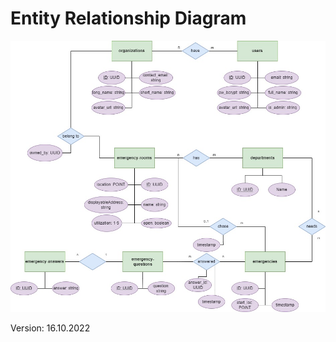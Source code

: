 # Entity Relationship Diagram

[![ERD](./erd.jpg)][url]

Version: 16.10.2022

[url]: https://viewer.diagrams.net/?tags=%7B%7D&highlight=0000ff&edit=_blank&layers=1&nav=1#R7V1bl6K4Fv41PuoiNy6P1VU9c3pOdU%2Bv1dMzp59qoaSUOUgcwLLsXz%2BhAAUSS7xAglovJQFBvm9nZ9%2BSDND9%2FPXXyF3MPjOPBgNoeK8D9DCAEBoA8n9pyzprARbBWcs08r28bdvwzf9J80Yjb136Ho0rFyaMBYm%2FqDZOWBjSSVJpc6OIraqXPbOg%2BtSFO6VCw7eJG4itf%2FleMstabWht2%2F9D%2FemseDIwnezM3C0uzt8knrkeW5Wa0McBuo8YS7JP89d7GqToFbhk3%2Ftlx9nND4tomDT5wv2f3%2Bhv7p%2B%2B93n%2B8gf4%2BXj3D%2FnvEOW%2FLVkXL0w9%2Fv75IYuSGZuy0A0%2Bbls%2FRGwZejS9q8GPttc8MrbgjYA3%2Fk2TZJ2T6S4TxptmyTzIz9LQu0up4YchC2nW8osfBPkt%2BQtF6%2F%2BVD36kByNSHD68lk8%2BrPMjEZEcpJgtowl9B4ZCstxoSpN3rsulOcWo9IAc718pm1P%2Be%2FgFEQ3cxH%2BpypCbi%2BJ0c92WLf4hJ%2BwA8oga8nJywGHk7CO9ffKwVuRZN%2FIOIc%2FUijwAlLJ3oF5Uz14xmutCH7zRdwh9jl7s5brgxQ2W%2BaNCKZ%2BP7piboxUO3MCfhvzzhGNFI97wQqPE5%2BbeXX5i7nteRjeN%2FZ%2Fu%2BO1%2BKcoL5ofJ26uQDwPyIMX9XWFLn0RfZUZr%2FpSKXVjBNf%2BWMYLAzrnI7en83o2Bz%2B%2F9NX2Z7Y2BXbnp0K7egD0%2Fx1w%2B6rxtfuDxVEK7Tx3xmYVJflNHi35ZeCHdd0x8v%2F549%2FK4%2Bvr76od19%2BHL5PP6y1DtoNiKSVNDtmU6nRPZe%2Fsqfyt3XbogV1zvdH6j0vsJIjVJyO541o4PBBU%2BgGbAwfkw5h%2Bm6Qc6pxyvcLIech95Hhfn%2BeM2lwjyVpWm1cxP6LeF%2B0bOKnIXVcl55mTfs4BFb99FHqG2h3l7nETs%2F7R0xoZjZJrv9WhBt%2B%2FU4QBW0UaFabTaRhc218xKkQXTaGk4hQIVoTvnn%2B7eoI38cCp26yDwFzE9GGIKOMiWDGLHtJB7JoihUYUYmyLEtgRh3BbCWEA4YBPeo1mYofz1909f%2FugZyGYNY0MixkaXIItGoefHi8Bdp9bVnedxey7usVCjGt6EiHgjCd6kNbyVjPadmWB2wzHb1MuzNZUEdPVjRa9Arak22Fcyhn9UbGHFbk5jNvUK%2Ftn7bVePcjySOX0zvC%2FCbiUG0sxuBVrmro7vDU7D3mBr1RmAJfSGuZQXTYJxaIfgHxyMGxoj0ywU%2B4nxt8JDKOJvoNZn2gvAOQJ7MzcW1dOMzcfL%2BHDV5FL7eSJTTebEpuPnM5nGEI%2BKAX%2BjnUTzWObytWYdFwxKBollMQp8eiiNDZvWzEf5%2Fv3Tg9iNtPZQBLdb4hJ26nZDUTWxBc197jFjAXUleYNeYUygiLEjwRi1hrGoQJaJH3BlvQ1vAFmhgtYwEzBykLH9A1XQJaaPDPTWlAs21Vg%2BxwXaO3MnUFN%2FAumVz8Rqk2C9pxMjregEhiLHRPOkZmM%2BgaFX9AY1cPiLZJVPL8bhB1VTw5SYGt06%2FEi0NS7dpsZWlQRLYnp0alNbUIVuO1BHdV8%2FjJum%2BC1wbtUmjygg5IwcgAGwTC5DxKlasKbBzzq2DRGBDi4KlIq7Zy%2BR3%2FD8IQerV2XLnQ2PzUXo7HXMR5WNQINUVZNRm36w73pk1KSrhTKTwi27mWLHyRomlyFrOspmQUKzGqh%2FljROQyqXYl4CjEfEcrZ%2F1RJUE%2FARCis2OAvHssRQzLtM8hSwSX8rdwSbUnl5FBFgLqS9xwU7abl2YVnpYr0XTJeQ%2FpLW%2BvULWVIrWMUNkz3twQp3avKyY1pyQiUuar84qCsR9Rzcgqjvlc7sj4mfvazgKEvPqkedSAeWmCmZUESp17c8uFnrk7LkYKdJcFMM2Im1IfzlkkFrZSFpl42zjgYE%2FPO%2BViaraKr2zzOQY4Gqi0EskRxZ%2FS5sLZIn2gJiNvxKycGOanIuu4zXahp%2FOP%2BodBItjpI6Xv1ocfRaSgEUBRrXzstmxo1iKw7XJrlZ%2BP34257r27H6ClRLA6AbxisacZnol%2BGHCKmHGkyouADSEie9XbpPDGq%2Bi%2FJwT%2FGwW%2FajCgtsqE5tvQqL7F7Nr9eQTr2sFgfeeucpdBY1DZrQWfzuZum8zNK4lGTeEGBrVER7dMrg2WIGL0O%2Bx4mloUlGqJotVW9pXJ%2B1NwSOZuaec9lBI6epF4z1Ghgc0c8UVbzW%2FiVI59eVpsPUqmVMiGWavlN30xEVUKbon9Kv9bT6F9UW%2FbBUz6hzxEqNq80ZDOudQHHKwBGTmKK%2FeCXc1ApEdpii3dIjTiK52lxoXa%2FJgpXdkiMmqq9Wr2HdyNkkNUrsJP6cxok7X%2FRtRK%2FXXhLFI%2Fpmrt0FgEvqDpnqwlZgKJnq0t0ytUY%2BqPYtjw%2BM2wz60whtZxrboXlmVMu4EVxZunbv9aiLPPMmLXgTtmOFzTj7gg3HlTXgWg2fs6es4cTrTaML8TTE0MlkxmJxVoDeQSpsCKtAKS%2BABYa4BJExGl2tX44svJcg3K1vcXPLtz3IlvQg5c6f6Jr31T%2BRlGkRSxqZastLke7aIDqAbBVS72m8Vhk4lyzQKID%2FTm4uXf6gPLvUrNp90tXK8YjY7QwOUtwvcAOwQ3fLkOIisQql1xG5CHSz1Umv9q3RkDxTJXmKd2%2Frf9fLPFpl9MFb5zuJPkcpe%2FjW%2BU7rfEglfcWCr9dG315asq3sTg1JiTEh2xqZdsmSrXrQdccrk7JzrN0lfUmkdu2u%2Fqvek6XkpM6L1UaiD9yHREP6kFr6BnVPXagwZ9HUDfPVtzWqLj%2FJmwcgXY67ovaGXe4%2Bstv77NtapCfRYAks2N3l13c7kdXEBQsTd5I80bnrB2pr%2FE8TeQeP%2BB23f2Qf8K1ttrfbg6gujDbjI8OT%2Bp0j24QdSKLhwNjOfOkEesnOIgELp32HngjaRY52l1IOJLOHXlxuJDwtoz5rFwnWktVoOsa6V6sCH2ma7rVDCxNmvx%2FRnPSOwjpqK6q68QzPyB%2FUjb9rSEedkT%2BsG3%2FXkJE6I39IN%2F6uIa56Rv6IZvxBxVv8ahsZbU6p0pwwFN0qIbi2jLVasuEkHyDNKyBQmtNbrZBRH2Db1FddT4QN45STCg%2BqQ2yFnVpioe%2BxNWI6IxOUgjz7AO%2FWEYZi0OF5GQS9j%2B%2B8i7oWkTUo5lcWq6fxJFovkh4jj6GgVdSH1qCYP7mI0JoMbOWxNSgmSvz4yfXmvuINNk7TKBYaYbJrAxkNUBenFszcFwXTak5CGUE4qq2OPRSVR1uzauRJeFFPi3M2Ut%2Fl0R3TYNDaxI2d6E5YGNJJkn95sCnSOUCNAGPkQHPzh6pVP6A1aCU7IQjQajkd5gyiDh1rZOCd2T%2BJ2Mumwpxjq3V59YfaqmV9IwzNNxaW099R8Q5UQ1%2FDrVIPDAC2TN%2FuiUqq6JNsAs0HF5ZaTQYHvV%2BD%2BrAYm4sq0obLkBwxpPPDiLGkXIbKMZh9Zl46NH%2F8Fw%3D%3D
